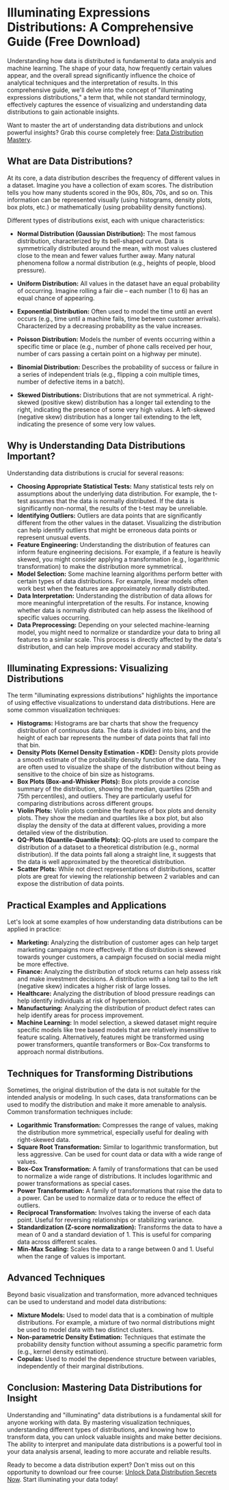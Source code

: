 # Illuminating Expressions Distributions: A Comprehensive Guide (Free Download)

Understanding how data is distributed is fundamental to data analysis and machine learning. The shape of your data, how frequently certain values appear, and the overall spread significantly influence the choice of analytical techniques and the interpretation of results. In this comprehensive guide, we'll delve into the concept of "illuminating expressions distributions," a term that, while not standard terminology, effectively captures the essence of visualizing and understanding data distributions to gain actionable insights.

Want to master the art of understanding data distributions and unlock powerful insights? Grab this course completely free: [Data Distribution Mastery](https://udemywork.com/illuminating-expressions-distributions).

## What are Data Distributions?

At its core, a data distribution describes the frequency of different values in a dataset. Imagine you have a collection of exam scores. The distribution tells you how many students scored in the 90s, 80s, 70s, and so on. This information can be represented visually (using histograms, density plots, box plots, etc.) or mathematically (using probability density functions).

Different types of distributions exist, each with unique characteristics:

*   **Normal Distribution (Gaussian Distribution):** The most famous distribution, characterized by its bell-shaped curve. Data is symmetrically distributed around the mean, with most values clustered close to the mean and fewer values further away. Many natural phenomena follow a normal distribution (e.g., heights of people, blood pressure).

*   **Uniform Distribution:** All values in the dataset have an equal probability of occurring. Imagine rolling a fair die – each number (1 to 6) has an equal chance of appearing.

*   **Exponential Distribution:** Often used to model the time until an event occurs (e.g., time until a machine fails, time between customer arrivals). Characterized by a decreasing probability as the value increases.

*   **Poisson Distribution:** Models the number of events occurring within a specific time or place (e.g., number of phone calls received per hour, number of cars passing a certain point on a highway per minute).

*   **Binomial Distribution:** Describes the probability of success or failure in a series of independent trials (e.g., flipping a coin multiple times, number of defective items in a batch).

*   **Skewed Distributions:**  Distributions that are not symmetrical. A right-skewed (positive skew) distribution has a longer tail extending to the right, indicating the presence of some very high values. A left-skewed (negative skew) distribution has a longer tail extending to the left, indicating the presence of some very low values.

## Why is Understanding Data Distributions Important?

Understanding data distributions is crucial for several reasons:

*   **Choosing Appropriate Statistical Tests:** Many statistical tests rely on assumptions about the underlying data distribution. For example, the t-test assumes that the data is normally distributed. If the data is significantly non-normal, the results of the t-test may be unreliable.
*   **Identifying Outliers:** Outliers are data points that are significantly different from the other values in the dataset. Visualizing the distribution can help identify outliers that might be erroneous data points or represent unusual events.
*   **Feature Engineering:** Understanding the distribution of features can inform feature engineering decisions. For example, if a feature is heavily skewed, you might consider applying a transformation (e.g., logarithmic transformation) to make the distribution more symmetrical.
*   **Model Selection:** Some machine learning algorithms perform better with certain types of data distributions. For example, linear models often work best when the features are approximately normally distributed.
*   **Data Interpretation:** Understanding the distribution of data allows for more meaningful interpretation of the results. For instance, knowing whether data is normally distributed can help assess the likelihood of specific values occurring.
*   **Data Preprocessing:** Depending on your selected machine-learning model, you might need to normalize or standardize your data to bring all features to a similar scale. This process is directly affected by the data's distribution, and can help improve model accuracy and stability.

## Illuminating Expressions: Visualizing Distributions

The term "illuminating expressions distributions" highlights the importance of using effective visualizations to understand data distributions.  Here are some common visualization techniques:

*   **Histograms:**  Histograms are bar charts that show the frequency distribution of continuous data.  The data is divided into bins, and the height of each bar represents the number of data points that fall into that bin.
*   **Density Plots (Kernel Density Estimation - KDE):** Density plots provide a smooth estimate of the probability density function of the data.  They are often used to visualize the shape of the distribution without being as sensitive to the choice of bin size as histograms.
*   **Box Plots (Box-and-Whisker Plots):** Box plots provide a concise summary of the distribution, showing the median, quartiles (25th and 75th percentiles), and outliers. They are particularly useful for comparing distributions across different groups.
*   **Violin Plots:** Violin plots combine the features of box plots and density plots. They show the median and quartiles like a box plot, but also display the density of the data at different values, providing a more detailed view of the distribution.
*   **QQ-Plots (Quantile-Quantile Plots):** QQ-plots are used to compare the distribution of a dataset to a theoretical distribution (e.g., normal distribution). If the data points fall along a straight line, it suggests that the data is well approximated by the theoretical distribution.
*   **Scatter Plots:** While not direct representations of distributions, scatter plots are great for viewing the relationship between 2 variables and can expose the distribution of data points.

## Practical Examples and Applications

Let's look at some examples of how understanding data distributions can be applied in practice:

*   **Marketing:** Analyzing the distribution of customer ages can help target marketing campaigns more effectively.  If the distribution is skewed towards younger customers, a campaign focused on social media might be more effective.
*   **Finance:** Analyzing the distribution of stock returns can help assess risk and make investment decisions.  A distribution with a long tail to the left (negative skew) indicates a higher risk of large losses.
*   **Healthcare:** Analyzing the distribution of blood pressure readings can help identify individuals at risk of hypertension.
*   **Manufacturing:** Analyzing the distribution of product defect rates can help identify areas for process improvement.
*   **Machine Learning:** In model selection, a skewed dataset might require specific models like tree based models that are relatively insensitive to feature scaling. Alternatively, features might be transformed using power transformers, quantile transformers or Box-Cox transforms to approach normal distributions.

## Techniques for Transforming Distributions

Sometimes, the original distribution of the data is not suitable for the intended analysis or modeling. In such cases, data transformations can be used to modify the distribution and make it more amenable to analysis. Common transformation techniques include:

*   **Logarithmic Transformation:** Compresses the range of values, making the distribution more symmetrical, especially useful for dealing with right-skewed data.
*   **Square Root Transformation:** Similar to logarithmic transformation, but less aggressive. Can be used for count data or data with a wide range of values.
*   **Box-Cox Transformation:** A family of transformations that can be used to normalize a wide range of distributions. It includes logarithmic and power transformations as special cases.
*   **Power Transformation:**  A family of transformations that raise the data to a power.  Can be used to normalize data or to reduce the effect of outliers.
*   **Reciprocal Transformation:** Involves taking the inverse of each data point. Useful for reversing relationships or stabilizing variance.
*   **Standardization (Z-score normalization):** Transforms the data to have a mean of 0 and a standard deviation of 1. This is useful for comparing data across different scales.
*   **Min-Max Scaling:** Scales the data to a range between 0 and 1. Useful when the range of values is important.

## Advanced Techniques

Beyond basic visualization and transformation, more advanced techniques can be used to understand and model data distributions:

*   **Mixture Models:**  Used to model data that is a combination of multiple distributions.  For example, a mixture of two normal distributions might be used to model data with two distinct clusters.
*   **Non-parametric Density Estimation:** Techniques that estimate the probability density function without assuming a specific parametric form (e.g., kernel density estimation).
*   **Copulas:** Used to model the dependence structure between variables, independently of their marginal distributions.

## Conclusion: Mastering Data Distributions for Insight

Understanding and "illuminating" data distributions is a fundamental skill for anyone working with data. By mastering visualization techniques, understanding different types of distributions, and knowing how to transform data, you can unlock valuable insights and make better decisions. The ability to interpret and manipulate data distributions is a powerful tool in your data analysis arsenal, leading to more accurate and reliable results.

Ready to become a data distribution expert? Don't miss out on this opportunity to download our free course: [Unlock Data Distribution Secrets Now](https://udemywork.com/illuminating-expressions-distributions). Start illuminating your data today!
